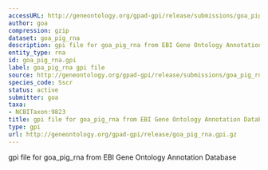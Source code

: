 ```yaml
---
accessURL: http://geneontology.org/gpad-gpi/release/submissions/goa_pig_rna.gpi.gz
author: goa
compression: gzip
dataset: goa_pig_rna
description: gpi file for goa_pig_rna from EBI Gene Ontology Annotation Database
entity_type: rna
id: goa_pig_rna.gpi
label: goa_pig_rna gpi file
source: http://geneontology.org/gpad-gpi/release/submissions/goa_pig_rna.gpi.gz
species_code: Sscr
status: active
submitter: goa
taxa:
- NCBITaxon:9823
title: gpi file for goa_pig_rna from EBI Gene Ontology Annotation Database
type: gpi
url: http://geneontology.org/gpad-gpi/release/goa_pig_rna.gpi.gz
---
```


gpi file for goa_pig_rna from EBI Gene Ontology Annotation Database